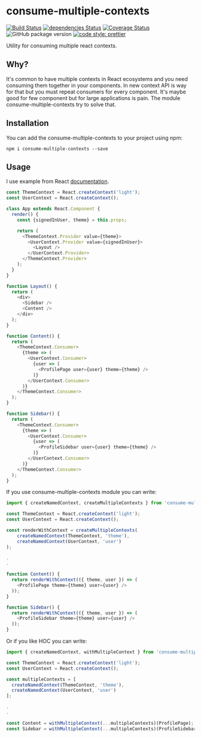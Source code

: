 # consume-multiple-contexts

[![Build Status](https://travis-ci.org/mjancarik/consume-multiple-contexts.svg?branch=master)](https://travis-ci.org/mjancarik/consume-multiple-contexts) [![dependencies Status](https://david-dm.org/mjancarik/consume-multiple-contexts/status.svg)](https://david-dm.org/mjancarik/consume-multiple-contexts)
[![Coverage Status](https://coveralls.io/repos/github/mjancarik/consume-multiple-contexts/badge.svg?branch=master)](https://coveralls.io/github/mjancarik/consume-multiple-contexts?branch=master)
![GitHub package version](https://img.shields.io/github/package-json/v/mjancarik/consume-multiple-contexts.svg)
[![code style: prettier](https://img.shields.io/badge/code_style-prettier-ff69b4.svg?style=flat-square)](https://github.com/prettier/prettier)

Utility for consuming multiple react contexts.

## Why?
It's common to have multiple contexts in React ecosystems and you need consuming them together in your components. In new context API is way for that but you must repeat consumers for every component. It's maybe good for few component but for large applications is pain. The module consume-multiple-contexts try to solve that.

## Installation

You can add the consume-multiple-contexts to your project using npm:

```
npm i consume-multiple-contexts --save
```

## Usage

I use example from React [documentation](https://reactjs.org/docs/context.html).

```javascript
const ThemeContext = React.createContext('light');
const UserContext = React.createContext();

class App extends React.Component {
  render() {
    const {signedInUser, theme} = this.props;

    return (
      <ThemeContext.Provider value={theme}>
        <UserContext.Provider value={signedInUser}>
          <Layout />
        </UserContext.Provider>
      </ThemeContext.Provider>
    );
  }
}

function Layout() {
  return (
    <div>
      <Sidebar />
      <Content />
    </div>
  );
}

function Content() {
  return (
    <ThemeContext.Consumer>
      {theme => (
        <UserContext.Consumer>
          {user => (
            <ProfilePage user={user} theme={theme} />
          )}
        </UserContext.Consumer>
      )}
    </ThemeContext.Consumer>
  );
}

function Sidebar() {
  return (
    <ThemeContext.Consumer>
      {theme => (
        <UserContext.Consumer>
          {user => (
            <ProfileSidebar user={user} theme={theme} />
          )}
        </UserContext.Consumer>
      )}
    </ThemeContext.Consumer>
  );
}

```

If you use consume-multiple-contexts module you can write:

```javascript
import { createNamedContext, createMultipleContexts } from 'consume-multiple-contexts';

const ThemeContext = React.createContext('light');
const UserContext = React.createContext();

const renderWithContext = createMultipleContexts(
    createNamedContext(ThemeContext, 'theme'),
    createNamedContext(UserContext, 'user')
);

.
.

function Content() {
  return renderWithContext(({ theme, user }) => (
    <ProfilePage theme={theme} user={user} />
  ));
}

function Sidebar() {
  return renderWithContext(({ theme, user }) => (
    <ProfileSidebar theme={theme} user={user} />
  ));
}

```
Or if you like HOC you can write:

```javascript
import { createNamedContext, withMultipleContext } from 'consume-multiple-contexts';

const ThemeContext = React.createContext('light');
const UserContext = React.createContext();

const multipleContexts = [
  createNamedContext(ThemeContext, 'theme'),
  createNamedContext(UserContext, 'user')
];

.
.

const Content = withMultipleContext(...multipleContexts)(ProfilePage);
const Sidebar = withMultipleContext(...multipleContexts)(ProfileSidebar);

```
